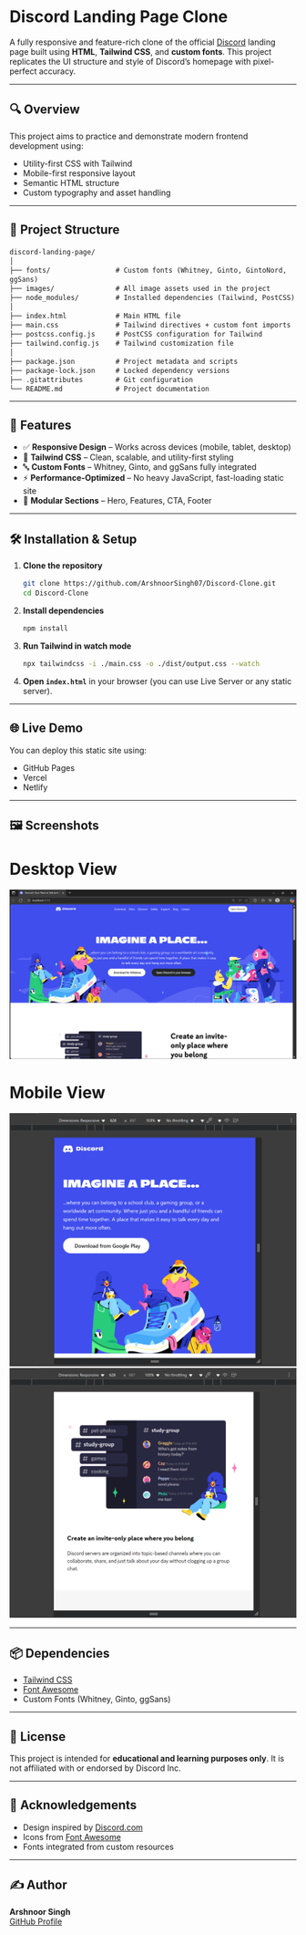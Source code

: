 # Discord Landing Page Clone

A fully responsive and feature-rich clone of the official [Discord](https://discord.com/) landing page built using **HTML**, **Tailwind CSS**, and **custom fonts**. This project replicates the UI structure and style of Discord’s homepage with pixel-perfect accuracy.

---

## 🔍 Overview

This project aims to practice and demonstrate modern frontend development using:

- Utility-first CSS with Tailwind
- Mobile-first responsive layout
- Semantic HTML structure
- Custom typography and asset handling

---

## 📁 Project Structure

```
discord-landing-page/
│
├── fonts/                # Custom fonts (Whitney, Ginto, GintoNord, ggSans)
├── images/               # All image assets used in the project
├── node_modules/         # Installed dependencies (Tailwind, PostCSS)
│
├── index.html            # Main HTML file
├── main.css              # Tailwind directives + custom font imports
├── postcss.config.js     # PostCSS configuration for Tailwind
├── tailwind.config.js    # Tailwind customization file
│
├── package.json          # Project metadata and scripts
├── package-lock.json     # Locked dependency versions
├── .gitattributes        # Git configuration
└── README.md             # Project documentation
```

---

## 🚀 Features

- ✅ **Responsive Design** – Works across devices (mobile, tablet, desktop)
- 🎨 **Tailwind CSS** – Clean, scalable, and utility-first styling
- 🔤 **Custom Fonts** – Whitney, Ginto, and ggSans fully integrated
- ⚡ **Performance-Optimized** – No heavy JavaScript, fast-loading static site
- 🧩 **Modular Sections** – Hero, Features, CTA, Footer

---

## 🛠️ Installation & Setup

1. **Clone the repository**
   ```bash
   git clone https://github.com/ArshnoorSingh07/Discord-Clone.git
   cd Discord-Clone
   ```

2. **Install dependencies**
   ```bash
   npm install
   ```

3. **Run Tailwind in watch mode**
   ```bash
   npx tailwindcss -i ./main.css -o ./dist/output.css --watch
   ```

4. **Open `index.html`** in your browser (you can use Live Server or any static server).

---

## 🌐 Live Demo

You can deploy this static site using:

- GitHub Pages
- Vercel
- Netlify

---

## 🖼️ Screenshots

# Desktop View
![Landing Page Desktop](Screenshots/Windows%20View.png)

# Mobile View
![Mobile View 1](Screenshots/Mobile1.png)
![Mobile View 2](Screenshots/Mobile2.png)

---

## 📦 Dependencies

- [Tailwind CSS](https://tailwindcss.com/)
- [Font Awesome](https://fontawesome.com/)
- Custom Fonts (Whitney, Ginto, ggSans)

---

## 📝 License

This project is intended for **educational and learning purposes only**. It is not affiliated with or endorsed by Discord Inc.

---

## 🙌 Acknowledgements

- Design inspired by [Discord.com](https://discord.com/)
- Icons from [Font Awesome](https://fontawesome.com/)
- Fonts integrated from custom resources

---

## ✍️ Author

**Arshnoor Singh**  
[GitHub Profile](https://github.com/ArshnoorSingh07/)
